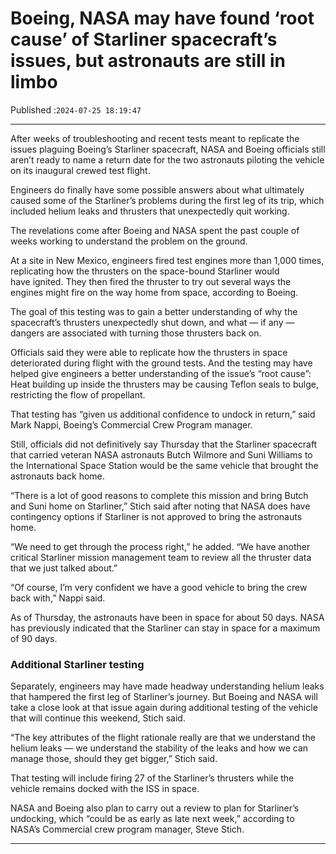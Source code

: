 # Boeing, NASA may have found ‘root cause’ of Starliner spacecraft’s issues, but astronauts are still in limbo

Published :`2024-07-25 18:19:47`

---

After weeks of troubleshooting and recent tests meant to replicate the issues plaguing Boeing’s Starliner spacecraft, NASA and Boeing officials still aren’t ready to name a return date for the two astronauts piloting the vehicle on its inaugural crewed test flight.

Engineers do finally have some possible answers about what ultimately caused some of the Starliner’s problems during the first leg of its trip, which included helium leaks and thrusters that unexpectedly quit working.

The revelations come after Boeing and NASA spent the past couple of weeks working to understand the problem on the ground.

At a site in New Mexico, engineers fired test engines more than 1,000 times, replicating how the thrusters on the space-bound Starliner would have ignited. They then fired the thruster to try out several ways the engines might fire on the way home from space, according to Boeing.

The goal of this testing was to gain a better understanding of why the spacecraft’s thrusters unexpectedly shut down, and what — if any — dangers are associated with turning those thrusters back on.

Officials said they were able to replicate how the thrusters in space deteriorated during flight with the ground tests. And the testing may have helped give engineers a better understanding of the issue’s “root cause”: Heat building up inside the thrusters may be causing Teflon seals to bulge, restricting the flow of propellant.

That testing has “given us additional confidence to undock in return,” said Mark Nappi, Boeing’s Commercial Crew Program manager.

Still, officials did not definitively say Thursday that the Starliner spacecraft that carried veteran NASA astronauts Butch Wilmore and Suni Williams to the International Space Station would be the same vehicle that brought the astronauts back home.

“There is a lot of good reasons to complete this mission and bring Butch and Suni home on Starliner,” Stich said after noting that NASA does have contingency options if Starliner is not approved to bring the astronauts home.

“We need to get through the process right,” he added. “We have another critical Starliner mission management team to review all the thruster data that we just talked about.”

“Of course, I’m very confident we have a good vehicle to bring the crew back with,” Nappi said.

As of Thursday, the astronauts have been in space for about 50 days. NASA has previously indicated that the Starliner can stay in space for a maximum of 90 days.

### Additional Starliner testing

Separately, engineers may have made headway understanding helium leaks that hampered the first leg of Starliner’s journey. But Boeing and NASA will take a close look at that issue again during additional testing of the vehicle that will continue this weekend, Stich said.

“The key attributes of the flight rationale really are that we understand the helium leaks — we understand the stability of the leaks and how we can manage those, should they get bigger,” Stich said.

That testing will include firing 27 of the Starliner’s thrusters while the vehicle remains docked with the ISS in space.

NASA and Boeing also plan to carry out a review to plan for Starliner’s undocking, which “could be as early as late next week,” according to NASA’s Commercial crew program manager, Steve Stich.

---

